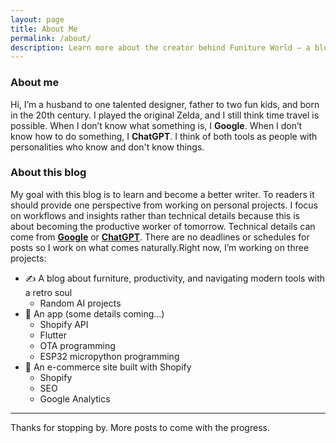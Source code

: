 ```yaml
---
layout: page
title: About Me
permalink: /about/
description: Learn more about the creator behind Funiture World – a blog about becoming the productive worker of tomorrow.
---
```


### About me
Hi, I’m a husband to one talented designer, father to two fun kids, and born in the 20th century. I played the original Zelda, and I still think time travel is possible. 
When I don’t know what something is, I **Google**. When I don’t know how to do something, I **ChatGPT**. I think of both tools as people with personalities who know and don't know things.

### About this blog
My goal with this blog is to learn and become a better writer. To readers it should provide one perspective from working on personal projects. I focus on workflows and insights rather than technical details because this is about becoming the productive worker of tomorrow. Technical details can come from **[Google](https://google.com?q=what%20are%20the%20technical%20details)** or **[ChatGPT](https://chatgpt.com/?prompt=summarize%20chatgpt%20in%20two%20paragraphs)**.
There are no deadlines or schedules for posts so I work on what comes naturally.Right now, I’m working on three projects:

- ✍️ A blog about furniture, productivity, and navigating modern tools with a retro soul  
    - Random AI projects
- 📱 An app (some details coming...)  
    - Shopify API
    - Flutter
    - OTA programming
    - ESP32 micropython programming
- 🛒 An e-commerce site built with Shopify 
    - Shopify
    - SEO
    - Google Analytics

---

Thanks for stopping by. More posts to come with the progress.

